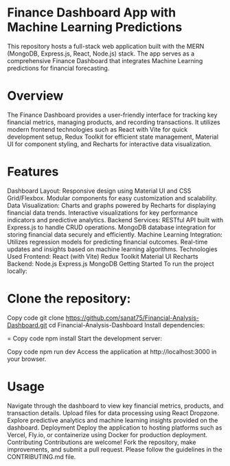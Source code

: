 # Finance Dashboard App with Machine Learning Predictions
This repository hosts a full-stack web application built with the MERN (MongoDB, Express.js, React, Node.js) stack. The app serves as a comprehensive Finance Dashboard that integrates Machine Learning predictions for financial forecasting.

# Overview
The Finance Dashboard provides a user-friendly interface for tracking key financial metrics, managing products, and recording transactions. It utilizes modern frontend technologies such as React with Vite for quick development setup, Redux Toolkit for efficient state management, Material UI for component styling, and Recharts for interactive data visualization.

# Features
Dashboard Layout:
Responsive design using Material UI and CSS Grid/Flexbox.
Modular components for easy customization and scalability.
Data Visualization:
Charts and graphs powered by Recharts for displaying financial data trends.
Interactive visualizations for key performance indicators and predictive analytics.
Backend Services:
RESTful API built with Express.js to handle CRUD operations.
MongoDB database integration for storing financial data securely and efficiently.
Machine Learning Integration:
Utilizes regression models for predicting financial outcomes.
Real-time updates and insights based on machine learning algorithms.
Technologies Used
Frontend:
React (with Vite)
Redux Toolkit
Material UI
Recharts
Backend:
Node.js
Express.js
MongoDB
Getting Started
To run the project locally:

# Clone the repository:


Copy code
git clone https://github.com/sanat75/Financial-Analysis-Dashboard.git
cd Financial-Analysis-Dashboard
Install dependencies:

=
Copy code
npm install
Start the development server:


Copy code
npm run dev
Access the application at http://localhost:3000 in your browser.

# Usage
Navigate through the dashboard to view key financial metrics, products, and transaction details.
Upload files for data processing using React Dropzone.
Explore predictive analytics and machine learning insights provided on the dashboard.
Deployment
Deploy the application to hosting platforms such as Vercel, Fly.io, or containerize using Docker for production deployment.
Contributing
Contributions are welcome! Fork the repository, make improvements, and submit a pull request. Please follow the guidelines in the CONTRIBUTING.md file.

